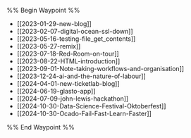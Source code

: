 %% Begin Waypoint %%
- [[2023-01-29-new-blog]]
- [[2023-02-07-digital-ocean-ssl-down]]
- [[2023-05-16-testing-file_get_contents]]
- [[2023-05-27-remix]]
- [[2023-07-18-Red-Room-on-tour]]
- [[2023-08-22-HTML-introduction]]
- [[2023-09-01-Note-taking-workflows-and-organisation]]
- [[2023-12-24-ai-and-the-nature-of-labour]]
- [[2024-04-01-new-ticketlab-blog]]
- [[2024-06-19-glasto-app]]
- [[2024-07-09-john-lewis-hackathon]]
- [[2024-10-30-Data-Science-Festival-Oktoberfest]]
- [[2024-10-30-Ocado-Fail-Fast-Learn-Faster]]

%% End Waypoint %%